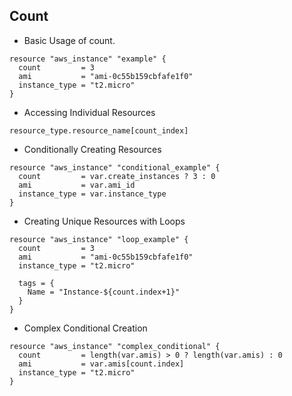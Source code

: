 ## Count

- Basic Usage of count.
  
```hcl
resource "aws_instance" "example" {
  count         = 3
  ami           = "ami-0c55b159cbfafe1f0"
  instance_type = "t2.micro"
}
```

- Accessing Individual Resources
```hcl
resource_type.resource_name[count_index]
```
- Conditionally Creating Resources
```hcl
resource "aws_instance" "conditional_example" {
  count         = var.create_instances ? 3 : 0
  ami           = var.ami_id
  instance_type = var.instance_type
}
```
- Creating Unique Resources with Loops
```hcl
resource "aws_instance" "loop_example" {
  count         = 3
  ami           = "ami-0c55b159cbfafe1f0"
  instance_type = "t2.micro"

  tags = {
    Name = "Instance-${count.index+1}"
  }
}
```
- Complex Conditional Creation
```hcl
resource "aws_instance" "complex_conditional" {
  count         = length(var.amis) > 0 ? length(var.amis) : 0
  ami           = var.amis[count.index]
  instance_type = "t2.micro"
}
```
